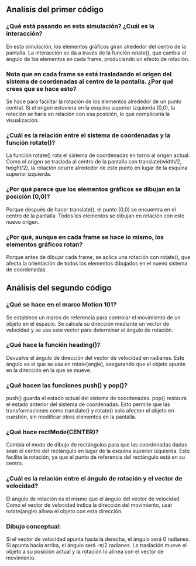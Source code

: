 ## Analisis del primer código

### ¿Qué está pasando en esta simulación? ¿Cuál es la interacción?

En esta simulación, los elementos gráficos giran alrededor del centro de la pantalla. La interacción se da a través de la función rotate(), que cambia el ángulo de los elementos en cada frame, produciendo un efecto de rotación.

### Nota que en cada frame se está trasladando el origen del sistema de coordenadas al centro de la pantalla. ¿Por qué crees que se hace esto?

Se hace para facilitar la rotación de los elementos alrededor de un punto central. Si el origen estuviera en la esquina superior izquierda (0,0), la rotación se haría en relación con esa posición, lo que complicaría la visualización.

### ¿Cuál es la relación entre el sistema de coordenadas y la función rotate()?

La función rotate() rota el sistema de coordenadas en torno al origen actual. Como el origen se traslada al centro de la pantalla con translate(width/2, height/2), la rotación ocurre alrededor de este punto en lugar de la esquina superior izquierda.

### ¿Por qué parece que los elementos gráficos se dibujan en la posición (0,0)?

Porque después de hacer translate(), el punto (0,0) se encuentra en el centro de la pantalla. Todos los elementos se dibujan en relación con este nuevo origen.

### ¿Por qué, aunque en cada frame se hace lo mismo, los elementos gráficos rotan?

Porque antes de dibujar cada frame, se aplica una rotación con rotate(), que afecta la orientación de todos los elementos dibujados en el nuevo sistema de coordenadas.

## Análisis del segundo código

### ¿Qué se hace en el marco Motion 101?

Se establece un marco de referencia para controlar el movimiento de un objeto en el espacio. Se calcula su dirección mediante un vector de velocidad y se usa este vector para determinar el ángulo de rotación.

### ¿Qué hace la función heading()?
Devuelve el ángulo de dirección del vector de velocidad en radianes. Este ángulo es el que se usa en rotate(angle), asegurando que el objeto apunte en la dirección en la que se mueve.
### ¿Qué hacen las funciones push() y pop()?
push() guarda el estado actual del sistema de coordenadas.
pop() restaura el estado anterior del sistema de coordenadas.
Esto permite que las transformaciones como translate() y rotate() solo afecten el objeto en cuestión, sin modificar otros elementos en la pantalla.
### ¿Qué hace rectMode(CENTER)?
Cambia el modo de dibujo de rectángulos para que las coordenadas dadas sean el centro del rectángulo en lugar de la esquina superior izquierda. Esto facilita la rotación, ya que el punto de referencia del rectángulo está en su centro.

### ¿Cuál es la relación entre el ángulo de rotación y el vector de velocidad?

El ángulo de rotación es el mismo que el ángulo del vector de velocidad. Como el vector de velocidad indica la dirección del movimiento, usar rotate(angle) alinea el objeto con esta dirección.

### Dibujo conceptual:
Si el vector de velocidad apunta hacia la derecha, el ángulo será 0 radianes.
Si apunta hacia arriba, el ángulo será -π/2 radianes.
La traslación mueve el objeto a su posición actual y la rotación lo alinea con el vector de movimiento.

